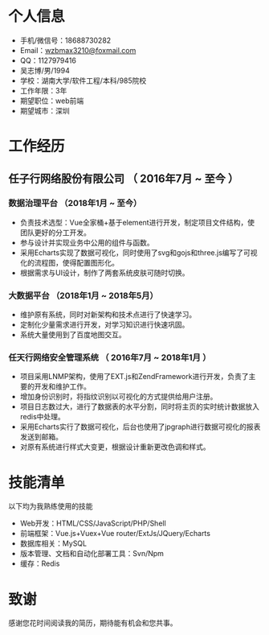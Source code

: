 # 个人信息

- 手机/微信号：18688730282
- Email：wzbmax3210@foxmail.com
- QQ：1127979416
 - 吴志博/男/1994
 - 学校：湖南大学/软件工程/本科/985院校
 - 工作年限：3年
 - 期望职位：web前端
 - 期望城市：深圳


# 工作经历

## 任子行网络股份有限公司 （ 2016年7月 ~ 至今 ）

### 数据治理平台 （2018年1月 ~ 至今）
- 负责技术选型：Vue全家桶+基于element进行开发，制定项目文件结构，使团队更好的分工开发。
- 参与设计并实现业务中公用的组件与函数。
- 采用Echarts实现了数据可视化，同时使用了svg和gojs和three.js编写了可视化的流程图，使得配置图形化。
- 根据需求与UI设计，制作了两套系统皮肤可随时切换。


### 大数据平台 （2018年1月 ~ 2018年5月）
- 维护原有系统，同时对新架构和技术点进行了快速学习。
- 定制化少量需求进行开发，对学习知识进行快速巩固。
- 系统大量使用到了百度地图交互。


### 任天行网络安全管理系统 （ 2016年7月 ~ 2018年1月 ）
- 项目采用LNMP架构，使用了EXT.js和ZendFramework进行开发，负责了主要的开发和维护工作。
- 增加身份识别时，将指纹识别以可视化的方式提供给用户注册。
- 项目日志数过大，进行了数据表的水平分割，同时将主页的实时统计数据放入redis中处理。
- 采用Echarts实行了数据可视化，后台也使用了jpgraph进行数据可视化的报表发送到邮箱。
- 对原有系统进行样式大变更，根据设计重新更改色调和样式。

# 技能清单

以下均为我熟练使用的技能
- Web开发：HTML/CSS/JavaScript/PHP/Shell
- 前端框架：Vue.js+Vuex+Vue router/ExtJs/JQuery/Echarts
- 数据库相关：MySQL
- 版本管理、文档和自动化部署工具：Svn/Npm
- 缓存：Redis
      
# 致谢
感谢您花时间阅读我的简历，期待能有机会和您共事。
      
  
  
